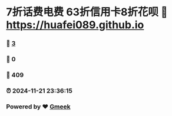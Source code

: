 # 7折话费电费 63折信用卡8折花呗 :link: https://huafei089.github.io 
### :page_facing_up: [3](https://huafei089.github.io/tag.html) 
### :speech_balloon: 0 
### :hibiscus: 409 
### :alarm_clock: 2024-11-21 23:36:15 
### Powered by :heart: [Gmeek](https://github.com/Meekdai/Gmeek)
